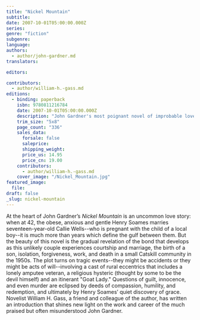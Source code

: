 ```yaml
---
title: "Nickel Mountain"
subtitle:
date: 2007-10-01T05:00:00.000Z
series:
genre: "fiction"
subgenre:
language:
authors:
  - author/john-gardner.md
translators:

editors:

contributors:
  - author/william-h.-gass.md
editions:
  - binding: paperback
    isbn: 9780811216784
    date: 2007-10-01T05:00:00.000Z
    description: "John Gardner's most poignant novel of improbable love "
    trim_size: "5x8"
    page_count: "336"
    sales_data:
      forsale: false
      saleprice:
      shipping_weight:
      price_us: 14.95
      price_cn: 19.00
    contributors:
      - author/william-h.-gass.md
    cover_image: "/Nickel_Mountain.jpg"
featured_image:
  file:
draft: false
_slug: nickel-mountain
---
```


At the heart of John Gardner’s _Nickel Mountain_ is an uncommon love story: when at 42, the obese, anxious and gentle Henry Soames marries seventeen-year-old Callie Wells--who is pregnant with the child of a local boy--it is much more than years which define the gulf between them. But the beauty of this novel is the gradual revelation of the bond that develops as this unlikely couple experiences courtship and marriage, the birth of a son, isolation, forgiveness, work, and death in a small Catskill community in the 1950s. The plot turns on tragic events--they might be accidents or they might be acts of will--involving a cast of rural eccentrics that includes a lonely amputee veteran, a religious hysteric (thought by some to be the devil himself) and an itinerant "Goat Lady." Questions of guilt, innocence, and even murder are eclipsed by deeds of compassion, humility, and redemption, and ultimately by Henry Soames’ quiet discovery of grace. Novelist William H. Gass, a friend and colleague of the author, has written an introduction that shines new light on the work and career of the much praised but often misunderstood John Gardner.

